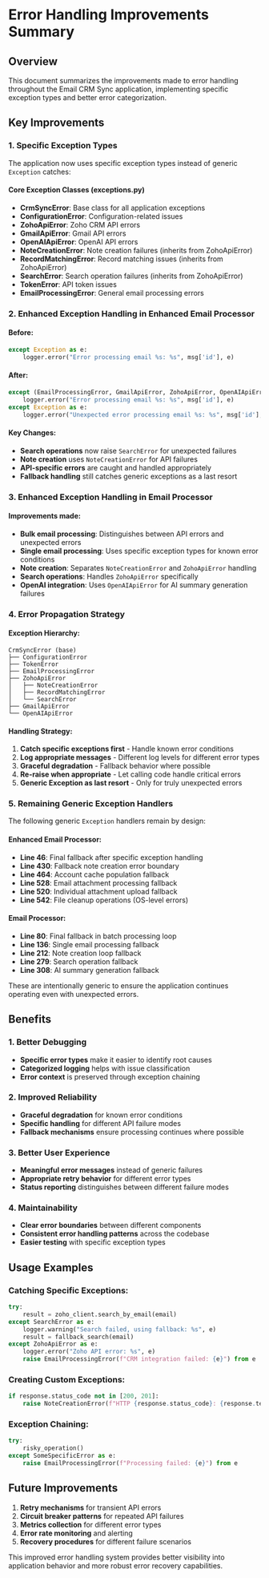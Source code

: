 # Error Handling Improvements Summary

## Overview
This document summarizes the improvements made to error handling throughout the Email CRM Sync application, implementing specific exception types and better error categorization.

## Key Improvements

### 1. Specific Exception Types
The application now uses specific exception types instead of generic `Exception` catches:

#### Core Exception Classes (exceptions.py)
- **CrmSyncError**: Base class for all application exceptions
- **ConfigurationError**: Configuration-related issues
- **ZohoApiError**: Zoho CRM API errors
- **GmailApiError**: Gmail API errors  
- **OpenAIApiError**: OpenAI API errors
- **NoteCreationError**: Note creation failures (inherits from ZohoApiError)
- **RecordMatchingError**: Record matching issues (inherits from ZohoApiError)
- **SearchError**: Search operation failures (inherits from ZohoApiError)
- **TokenError**: API token issues
- **EmailProcessingError**: General email processing errors

### 2. Enhanced Exception Handling in Enhanced Email Processor

#### Before:
```python
except Exception as e:
    logger.error("Error processing email %s: %s", msg['id'], e)
```

#### After:
```python
except (EmailProcessingError, GmailApiError, ZohoApiError, OpenAIApiError) as e:
    logger.error("Error processing email %s: %s", msg['id'], e)
except Exception as e:
    logger.error("Unexpected error processing email %s: %s", msg['id'], e)
```

#### Key Changes:
- **Search operations** now raise `SearchError` for unexpected failures
- **Note creation** uses `NoteCreationError` for API failures
- **API-specific errors** are caught and handled appropriately
- **Fallback handling** still catches generic exceptions as a last resort

### 3. Enhanced Exception Handling in Email Processor

#### Improvements made:
- **Bulk email processing**: Distinguishes between API errors and unexpected errors
- **Single email processing**: Uses specific exception types for known error conditions
- **Note creation**: Separates `NoteCreationError` and `ZohoApiError` handling
- **Search operations**: Handles `ZohoApiError` specifically
- **OpenAI integration**: Uses `OpenAIApiError` for AI summary generation failures

### 4. Error Propagation Strategy

#### Exception Hierarchy:
```
CrmSyncError (base)
├── ConfigurationError
├── TokenError  
├── EmailProcessingError
├── ZohoApiError
│   ├── NoteCreationError
│   ├── RecordMatchingError
│   └── SearchError
├── GmailApiError
└── OpenAIApiError
```

#### Handling Strategy:
1. **Catch specific exceptions first** - Handle known error conditions
2. **Log appropriate messages** - Different log levels for different error types
3. **Graceful degradation** - Fallback behavior where possible
4. **Re-raise when appropriate** - Let calling code handle critical errors
5. **Generic Exception as last resort** - Only for truly unexpected errors

### 5. Remaining Generic Exception Handlers

The following generic `Exception` handlers remain by design:

#### Enhanced Email Processor:
- **Line 46**: Final fallback after specific exception handling
- **Line 430**: Fallback note creation error boundary
- **Line 464**: Account cache population fallback
- **Line 528**: Email attachment processing fallback
- **Line 520**: Individual attachment upload fallback  
- **Line 542**: File cleanup operations (OS-level errors)

#### Email Processor:
- **Line 80**: Final fallback in batch processing loop
- **Line 136**: Single email processing fallback
- **Line 212**: Note creation loop fallback
- **Line 279**: Search operation fallback
- **Line 308**: AI summary generation fallback

These are intentionally generic to ensure the application continues operating even with unexpected errors.

## Benefits

### 1. Better Debugging
- **Specific error types** make it easier to identify root causes
- **Categorized logging** helps with issue classification
- **Error context** is preserved through exception chaining

### 2. Improved Reliability
- **Graceful degradation** for known error conditions
- **Specific handling** for different API failure modes
- **Fallback mechanisms** ensure processing continues where possible

### 3. Better User Experience
- **Meaningful error messages** instead of generic failures
- **Appropriate retry behavior** for different error types
- **Status reporting** distinguishes between different failure modes

### 4. Maintainability
- **Clear error boundaries** between different components
- **Consistent error handling patterns** across the codebase
- **Easier testing** with specific exception types

## Usage Examples

### Catching Specific Exceptions:
```python
try:
    result = zoho_client.search_by_email(email)
except SearchError as e:
    logger.warning("Search failed, using fallback: %s", e)
    result = fallback_search(email)
except ZohoApiError as e:
    logger.error("Zoho API error: %s", e)
    raise EmailProcessingError(f"CRM integration failed: {e}") from e
```

### Creating Custom Exceptions:
```python
if response.status_code not in [200, 201]:
    raise NoteCreationError(f"HTTP {response.status_code}: {response.text}")
```

### Exception Chaining:
```python
try:
    risky_operation()
except SomeSpecificError as e:
    raise EmailProcessingError(f"Processing failed: {e}") from e
```

## Future Improvements

1. **Retry mechanisms** for transient API errors
2. **Circuit breaker patterns** for repeated API failures
3. **Metrics collection** for different error types
4. **Error rate monitoring** and alerting
5. **Recovery procedures** for different failure scenarios

This improved error handling system provides better visibility into application behavior and more robust error recovery capabilities.
